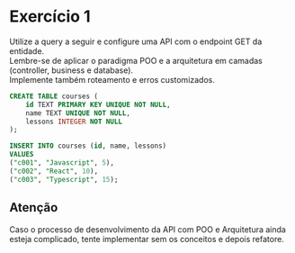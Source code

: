 # Exercício 1

Utilize a query a seguir e configure uma API com o endpoint GET da entidade.<br>
Lembre-se de aplicar o paradigma POO e a arquitetura em camadas (controller, business e database).<br>
Implemente também roteamento e erros customizados.

```sql
CREATE TABLE courses (
    id TEXT PRIMARY KEY UNIQUE NOT NULL,
    name TEXT UNIQUE NOT NULL,
    lessons INTEGER NOT NULL
);

INSERT INTO courses (id, name, lessons)
VALUES
("c001", "Javascript", 5),
("c002", "React", 10),
("c003", "Typescript", 15);
```
## Atenção

Caso o processo de desenvolvimento da API com POO e Arquitetura ainda esteja complicado, tente implementar sem os conceitos e depois refatore.
